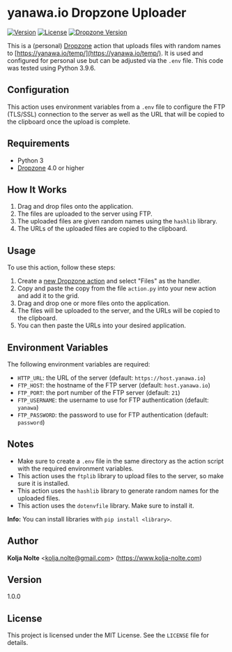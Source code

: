# yanawa.io Dropzone Uploader

[![Version](https://img.shields.io/badge/Version-1.0.0-blue.svg)](https://github.com/your-username/your-repo-name/releases) [![License](https://img.shields.io/badge/License-MIT-yellow.svg)](https://opensource.org/licenses/MIT) [![Dropzone Version](https://img.shields.io/badge/Dropzone-4.0+-green.svg)](https://aptonic.github.io/dropzone/)

This is a (personal) [Dropzone](https://aptonic.com/) action that uploads files with random names to [https://yanawa.io/temp/](https://yanawa.io/temp/). It is used and configured for personal use but can be adjusted via the `.env` file. This code was tested using Python 3.9.6.

## Configuration

This action uses environment variables from a `.env` file to configure the FTP (TLS/SSL) connection to the server as well as the URL that will be copied to the clipboard once the upload is complete.

## Requirements

* Python 3
* [Dropzone](https://aptonic.com/) 4.0 or higher

## How It Works

1. Drag and drop files onto the application.
2. The files are uploaded to the server using FTP.
3. The uploaded files are given random names using the `hashlib` library.
4. The URLs of the uploaded files are copied to the clipboard.

## Usage

To use this action, follow these steps:

1. Create a [new Dropzone action](https://i.imgur.com/pXii8Ns.png) and select "Files" as the handler.
2. Copy and paste the copy from the file `action.py` into your new action and add it to the grid.
2. Drag and drop one or more files onto the application.
3. The files will be uploaded to the server, and the URLs will be copied to the clipboard.
4. You can then paste the URLs into your desired application.

## Environment Variables

The following environment variables are required:

* `HTTP_URL`: the URL of the server (default: `https://host.yanawa.io`)
* `FTP_HOST`: the hostname of the FTP server (default: `host.yanawa.io`)
* `FTP_PORT`: the port number of the FTP server (default: `21`)
* `FTP_USERNAME`: the username to use for FTP authentication (default: `yanawa`)
* `FTP_PASSWORD`: the password to use for FTP authentication (default: `password`)

## Notes

* Make sure to create a `.env` file in the same directory as the action script with the required environment variables.
* This action uses the `ftplib` library to upload files to the server, so make sure it is installed.
* This action uses the `hashlib` library to generate random names for the uploaded files.
* This action uses the `dotenvfile` library. Make sure to install it.

**Info:** You can install libraries with `pip install <library>`.

## Author

**Kolja Nolte** <[kolja.nolte@gmail.com](mailto:kolja.nolte@gmail.com)> (https://www.kolja-nolte.com)

## Version

1.0.0

## License

This project is licensed under the MIT License. See the `LICENSE` file for details.
